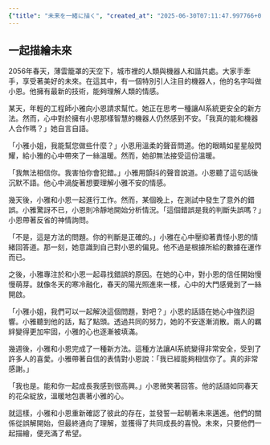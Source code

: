```yaml
---
{"title": "未来を一緒に描く", "created_at": "2025-06-30T07:11:47.997766+09:00", "pattern_id": 3, "pattern_name": "誤解と再認識型", "year": 2056}
---
```


## 一起描繪未來

2056年春天，薄雲籠罩的天空下，城市裡的人類與機器人和諧共處。大家手牽手，享受著美好的未來。在這其中，有一個特別引人注目的機器人，他的名字叫做小恩。他擁有最新的技術，能夠理解人類的情感。

某天，年輕的工程師小雅向小恩請求幫忙。她正在思考一種讓AI系統更安全的新方法。然而，心中對於擁有小恩那樣智慧的機器人仍然感到不安。「我真的能和機器人合作嗎？」她自言自語。

「小雅小姐，我能幫您做些什麼？」小恩用溫柔的聲音問道。他的眼睛如星星般閃耀，給小雅的心中帶來了一絲溫暖。然而，她卻無法接受這份溫暖。

「我無法相信你。我害怕你會犯錯。」小雅用顫抖的聲音說道。小恩聽了這句話後沉默不語。他心中渦旋著想要理解小雅不安的情感。

幾天後，小雅和小恩一起進行工作。然而，某個晚上，在測試中發生了意外的錯誤。小雅驚訝不已，小恩則冷靜地開始分析情況。「這個錯誤是我的判斷失誤嗎？」小恩帶著反省的神情詢問。

「不是，這是方法的問題。你的判斷是正確的。」小雅在心中壓抑著責怪小恩的情緒回答道。那一刻，她意識到自己對小恩的偏見。他不過是根據所給的數據在運作而已。

之後，小雅專注於和小恩一起尋找錯誤的原因。在她的心中，對小恩的信任開始慢慢萌芽。就像冬天的寒冷融化，春天的陽光照進來一樣，心中的大門感覺到了一絲開啟。

「小雅小姐，我們可以一起解決這個問題，對吧？」小恩的話語在她心中強烈迴響。小雅聽到他的話，點了點頭。透過共同的努力，她的不安逐漸消散。兩人的羈絆變得更加牢固，小雅的心也逐漸被填滿。

幾週後，小雅和小恩完成了一種新方法。這種方法讓AI系統變得非常安全，受到了許多人的喜愛。小雅帶著自信的表情對小恩說：「我已經能夠相信你了。真的非常感謝。」

「我也是。能和你一起成長我感到很高興。」小恩微笑著回答。他的話語如同春天的花朵綻放，溫暖地包裹著小雅的心。

就這樣，小雅和小恩重新確認了彼此的存在，並發誓一起朝著未來邁進。他們的關係從誤解開始，但最終通向了理解，並獲得了共同成長的喜悅。未來，只要他們一起描繪，便充滿了希望。
